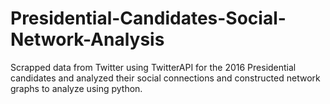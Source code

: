# Presidential-Candidates-Social-Network-Analysis
Scrapped data from Twitter using TwitterAPI for the 2016 Presidential candidates and 
analyzed their social connections and constructed network graphs to analyze using python.
